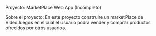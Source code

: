 Proyecto: MarketPlace Web App (Incompleto)

Sobre el proyecto:
En este proyecto construire un marketPlace de VideoJuegos en el cual el usuario podra vender y comprar productos ofrecidos por otros usuarios.
